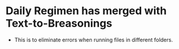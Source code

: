 # Daily Regimen has merged with Text-to-Breasonings

* This is to eliminate errors when running files in different folders.